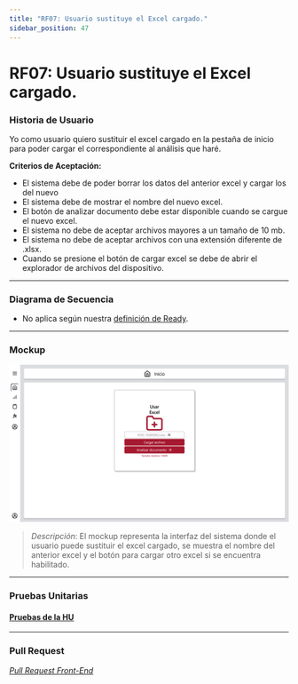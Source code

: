 ```yaml
---
title: "RF07: Usuario sustituye el Excel cargado."  
sidebar_position: 47
---
```


# RF07: Usuario sustituye el Excel cargado.

### Historia de Usuario

Yo como usuario quiero sustituir el excel cargado en la pestaña de inicio para poder cargar el correspondiente al análisis que haré. 

  **Criterios de Aceptación:**
  - El sistema debe de poder borrar los datos del anterior excel y cargar los del nuevo
  - El sistema debe de mostrar el nombre del nuevo excel.
  - El botón de analizar documento debe estar disponible cuando se cargue el nuevo excel.
  - El sistema no debe de aceptar archivos mayores a un tamaño de 10 mb.
  - El sistema no debe de aceptar archivos con una extensión diferente de .xlsx.
  - Cuando se presione el botón de cargar excel se debe de abrir el explorador de archivos del dispositivo.

---

### Diagrama de Secuencia

- No aplica según nuestra [definición de Ready](../../definicion-ready-tractores.md).

---

### Mockup

![Mockup](./mockups/mockupRF7.png)

> *Descripción*: El mockup representa la interfaz del sistema donde el usuario puede sustituir el excel cargado, se muestra el nombre del anterior excel y el botón para cargar otro excel si se encuentra habilitado.

---

### Pruebas Unitarias 

#### [Pruebas de la HU](https://docs.google.com/spreadsheets/d/1W-JW32dTsfI22-Yl5LydMhiu-oXHH_xo3hWvK6FHeLw/edit?gid=1140201090#gid=1140201090)

---

### Pull Request

_<u>[Pull Request Front-End](https://github.com/CodeAnd-Co/App-Local-TracTech/pull/11)</u>_